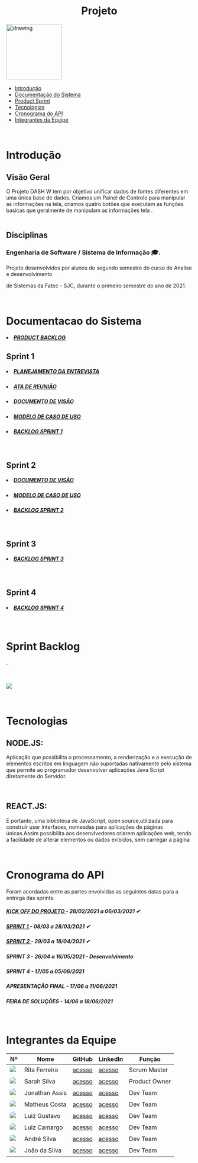  <h1 align="center">Projeto </h1


<h3 align = "center">  <img src="https://i.imgur.com/dKuDMU6.png"  alt="drawing" width =150 </h3>

<br/>

- [Introdução](#Introdução)
- [Documentação do Sistema](#Documentacao)
- [Product Sprint](#ProductSprint)
- [Tecnologias](#Tecnologias)
- [Cronograma do API](#CronogramadoAPI)
- [Integrantes da Equipe](#IntegrantesdaEquipe)

<br/>


# Introdução <a name = "Introdução"></a>

## Visão Geral
O Projeto DASH W tem por objetivo unificar dados de fontes diferentes em uma única base de dados.
Criamos um Painel de Controle para manipular as informações na tela, criamos quatro botões que executam as funções basicas que geralmente de manipulam as informações tela .
<br/>
<br/>

## Disciplinas

### Engenharia de Software / Sistema de Informação 🎓.


Projeto desenvolvidos por alunos do segundo semestre do curso de Analise e desenvolvimento

de Sistemas da Fatec - SJC, durante o primeiro semestre do ano de 2021.

<br/>

# Documentacao do Sistema <a name = "Documentacao"></a>

  <h5 >
   <a href='https://github.com/ferreirarita/APRENDIZAGEM-POR-PROJETOS-INTEGRADOS-2021/tree/develop/Refer%C3%AAncias/Backlogtotal'>
   <li> PRODUCT BACKLOG</li></a> </h5>
    

 

  ## Sprint 1
  <h5 >
   <a href='https://github.com/ferreirarita/APRENDIZAGEM-POR-PROJETOS-INTEGRADOS-2021/tree/main/Referências/Documentos/Planejamento'>
   <li> PLANEJAMENTO DA ENTREVISTA</li></a> </h5>

   <h5 >
   <a href='https://github.com/ferreirarita/APRENDIZAGEM-POR-PROJETOS-INTEGRADOS-2021/tree/main/Referências/Documentos/Ata'>
   <li> ATA DE REUNIÃO</li></a> </h5>

   <h5 >
   <a href='https://github.com/ferreirarita/APRENDIZAGEM-POR-PROJETOS-INTEGRADOS-2021/tree/main/Referências/Documentos/DocumentoVisao'>
   <li>DOCUMENTO DE VISÃO</li></a> </h5>


   <h5 >
   <a href='https://github.com/ferreirarita/APRENDIZAGEM-POR-PROJETOS-INTEGRADOS-2021/tree/main/Referências/Documentos/CasodeUso'>

   <li>MODELO DE CASO DE USO</li> </a> </h5>
   
   <h5 >
   <a href='https://github.com/ferreirarita/APRENDIZAGEM-POR-PROJETOS-INTEGRADOS-2021/tree/develop/Refer%C3%AAncias/DocBacklogSprint1'>
   <li>BACKLOG SPRINT 1</li> </a> </h5>
   <br/>

  ## Sprint 2

   <h5 >
   <a href='https://github.com/ferreirarita/APRENDIZAGEM-POR-PROJETOS-INTEGRADOS-2021/tree/main/Refer%C3%AAncias/Documentos/Sprint%202/DocumentoVisao'>
   <li>DOCUMENTO DE VISÃO</li></a> </h5>

   <h5 >
   <a href='https://github.com/ferreirarita/APRENDIZAGEM-POR-PROJETOS-INTEGRADOS-2021/tree/main/Referências/Documentos/Sprint%202/CasosDeUso'>

   <li>MODELO DE CASO DE USO</li> </a> </h5>
   
   <h5 >
   <a href='https://github.com/ferreirarita/APRENDIZAGEM-POR-PROJETOS-INTEGRADOS-2021/tree/develop/Refer%C3%AAncias/DocBacklogSprint2'>

   <li>BACKLOG SPRINT 2</li> </a> </h5>
   <br/>

  ## Sprint 3

   <h5 >
   <a href='https://github.com/ferreirarita/APRENDIZAGEM-POR-PROJETOS-INTEGRADOS-2021/tree/develop/Refer%C3%AAncias/DocBacklogSprint3'>

   <li>BACKLOG SPRINT 3</li> </a> </h5>

   <br/>

  ## Sprint 4

  <h5 >
  <a href='https://github.com/ferreirarita/APRENDIZAGEM-POR-PROJETOS-INTEGRADOS-2021/tree/develop/Refer%C3%AAncias/DocBacklogSprint4'>

  <li>BACKLOG SPRINT 4</li> </a> </h5>

  <br/>


# Sprint Backlog <a name = "ProductSprint"></a>

<h align="center"> .</h>

 <br/>

![](https://i.imgur.com/ySfad3c.jpg)

 <br/>


# Tecnologias <a name = "Tecnologias"></a>

## NODE.JS:

Aplicação que possibilita o processamento, a renderização e a execução de elementos escritos em linguagem não suportadas nativamente pelo sistema que permite ao programador desenvolver aplicações Java Script diretamente do Servidor.

   <br/>

## REACT.JS:

É portanto, uma biblioteca de JavaScript, open source,utilizada para construir user interfaces, nomeadas para aplicações de páginas únicas.Assim possibilita aos desenvlvedores criarem aplicações web, tendo a facilidade de alterar elementos ou dados exibidos, sem carregar a página

<br/>


# Cronograma do API <a name = "CronogramadoAPI"></a>

Foram acordadas entre as partes envolvidas as seguintes datas para a entrega das sprints.

<h5 >
   <a href='https://github.com/ferreirarita/APRENDIZAGEM-POR-PROJETOS-INTEGRADOS-2021/tree/main/Refer%C3%AAncias/Kickoff'>
   KICK OFF DO PROJETO </a> - 28/02/2021 a 06/03/2021 ✔</h5>

   <h5 >
   <a href='https://github.com/ferreirarita/APRENDIZAGEM-POR-PROJETOS-INTEGRADOS-2021/tree/main/Refer%C3%AAncias/Sprint%201'>
   SPRINT 1 </a> - 08/03 a 28/03/2021 ✔</h5>

   <h5 >
   <a href='https://github.com/ferreirarita/APRENDIZAGEM-POR-PROJETOS-INTEGRADOS-2021/tree/main/Refer%C3%AAncias/Sprint%202'>
   SPRINT 2 </a> - 29/03 a 18/04/2021 ✔</h5>

   <h5 >
   
   SPRINT 3 </a> - 26/04 a 16/05/2021 - Desenvolvimento</h5>

   <h5 >
   
   SPRINT 4 </a> - 17/05 a 05/06/2021</h5>

   <h5 >

APRESENTAÇÃO FINAL </a> - 17/06 a 11/06/2021</h5>

   <h5 >

FEIRA DE SOLUÇÕES</a> - 14/06 a 18/06/2021</h5>

<br/>

  

# Integrantes da Equipe <a name = "IntegrantesdaEquipe"></a>

Nº|Nome|GitHub|Linkedln|Função
---|---|---|---|---|
 <img style="border-radius: 50px; width: 25px; height: 25px;" src="https://i.imgur.com/kEh4Dqy.png">|Rita Ferreira|[acesso](https://github.com/ferreirarita)|[acesso](https://www.linkedin.com/in/rita-ferreira-894ba1200)|Scrum Master
 <img style="border-radius: 50px; width: 25px; height: 25px;" src="https://i.imgur.com/mnY9Ye9.jpeg">|Sarah Silva|[acesso](https://github.com/Sarah6197)|[acesso](https://www.linkedin.com/in/sarah-fernandes-494000196/)|Product Owner
 <img style="border-radius: 50px; width: 25px; height: 25px;" src="https://i.imgur.com/IVGZ0fB.png">|Jonathan Assis|[acesso](https://github.com/Jonathan-Assis)|[acesso](https://www.linkedin.com/in/jonathan-gabriel-/)|Dev Team
 <img style="border-radius: 50px; width: 25px; height: 25px;" src="https://i.imgur.com/OoDTvzZ.png">|Matheus Costa|[acesso](https://www.github.com/MatheusCoxxxta)|[acesso](https://www.linkedin.com/in/matheus-costa-500695187)|Dev Team
 <img style="border-radius: 50px; width: 25px; height: 25px;" src="https://i.imgur.com/3iXu5DL.jpg">|Luiz Gustavo|[acesso](https://github.com/UkitakeKazui)|[acesso](https://www.linkedin.com/in/gustavo-vieira-699729207/)|Dev Team
 <img style="border-radius: 50px; width: 25px; height: 25px;" src="https://i.imgur.com/zWdgoeZ.jpeg">|Luiz Camargo|[acesso](https://github.com/Felipe221070)|[acesso](https://www.linkedin.com/in/felipe-programador)|Dev Team
 <img style="border-radius: 50px; width: 25px; height: 25px;" src="https://i.imgur.com/sWAKtzF.jpg">|André Silva|[acesso](https://github.com/AndreSilva358)|[acesso](https://www.linkedin.com/in/andr%C3%A9-silva-63a4621ba/)|Dev Team
 <img style="border-radius: 50px; width: 25px; height: 25px;" src="https://i.imgur.com/hUlRdDm.jpg">|João da Silva|[acesso](https://github.com/Joaoevr)|[acesso](https://www.linkedin.com/in/joão-vitor-silva-261a471b9/)|Dev Team






